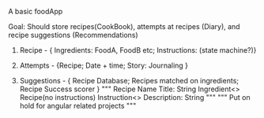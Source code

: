 A basic foodApp

Goal: Should store recipes(CookBook), attempts at recipes (Diary), and recipe suggestions (Recommendations)

1. Recipe - { Ingredients: FoodA, FoodB etc; Instructions: (state machine?)}

2. Attempts - {Recipe; Date + time; Story: Journaling } 

3. Suggestions - { Recipe Database; Recipes matched on ingredients; Recipe Success scorer }
"""
Recipe
	Name
		Title: String
	Ingredient<>
		Recipe(no instructions)
	Instruction<>
		Description: String
"""
"""
Put on hold for angular related projects
"""
